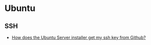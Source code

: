 # Ubuntu

## SSH
* [How does the Ubuntu Server installer get my ssh key from Github?](https://askubuntu.com/questions/1199553/how-does-the-ubuntu-server-installer-get-my-ssh-key-from-github)
